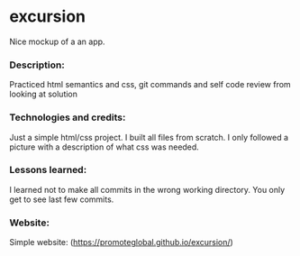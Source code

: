 # excursion
Nice mockup of a an app.

### Description:
Practiced html semantics and css, git commands and self code review from looking at solution

### Technologies and credits:
Just a simple html/css project.  I built all files from scratch.  I only followed a picture with a description of what css was needed.

### Lessons learned:
I learned not to make all commits in the wrong working directory.  You only get to see last few commits.

### Website:  
Simple website: (https://promoteglobal.github.io/excursion/)
